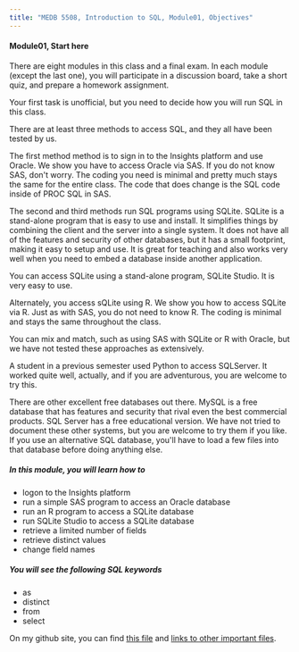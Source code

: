 ```yaml
---
title: "MEDB 5508, Introduction to SQL, Module01, Objectives"
---
```


#### Module01, Start here

There are eight modules in this class and a final exam. In each module (except the last one), you will participate in a discussion board, take a short quiz, and prepare a homework assignment.

Your first task is unofficial, but you need to decide how you will run SQL in this class.

There are at least three methods to access SQL, and they all have been tested by us.

The first method method is to sign in to the Insights platform and use Oracle. We show you have to access Oracle via SAS. If you do not know SAS, don't worry. The coding you need is minimal and pretty much stays the same for the entire class. The code that does change is the SQL code inside of PROC SQL in SAS.

The second and third methods run SQL programs using SQLite. SQLite is a stand-alone program that is easy to use and install. It simplifies things by combining the client and the server into a single system. It does not have all of the features and security of other databases, but it has a small footprint, making it easy to setup and use. It is great for teaching and also works very well when you need to embed a database inside another application.

You can access SQLite using a stand-alone program, SQLite Studio. It is very easy to use.

Alternately, you access sQLite using R. We show you how to access SQLite via R. Just as with SAS, you do not need to know R. The coding is minimal and stays the same throughout the class.

You can mix and match, such as using SAS with SQLite or R with Oracle, but we have not tested these approaches as extensively.

A student in a previous semester used Python to access SQLServer. It worked quite well, actually, and if you are adventurous, you are welcome to try this.

There are other excellent free databases out there. MySQL is a free database that has features and security that rival even the best commercial products. SQL Server has a free educational version. We have not tried to document these other systems, but you are welcome to try them if you like. If you use an alternative SQL database, you'll have to load a few files into that database before doing anything else.

##### In this module, you will learn how to

+ logon to the Insights platform
+ run a simple SAS program to access an Oracle database
+ run an R program to access a SQLite database
+ run SQLite Studio to access a SQLite database
+ retrieve a limited number of fields
+ retrieve distinct values
+ change field names

##### You will see the following SQL keywords

+ as
+ distinct
+ from
+ select

On my github site, you can find [this file][thisf] and [links to other important files][mygit].

<!---my git--->
[thisf]: https://github.com/pmean/introduction-to-sql/blob/master/modules/5508-01-objectives.md
[mygit]: https://github.com/pmean/introduction-to-sql/blob/master/README.md

